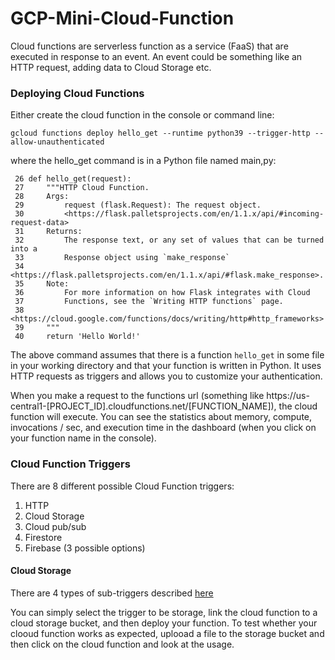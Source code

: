 # GCP-Mini-Cloud-Function
Cloud functions are serverless function as a service (FaaS) that are executed in response to an event. An event could be something like an HTTP request, adding data to Cloud Storage etc.

### Deploying Cloud Functions
Either create the cloud function in the console or command line:
```
gcloud functions deploy hello_get --runtime python39 --trigger-http --allow-unauthenticated
```
where the hello_get command is in a Python file named main,py:
```
 26 def hello_get(request):
 27     """HTTP Cloud Function.
 28     Args:
 29         request (flask.Request): The request object.
 30         <https://flask.palletsprojects.com/en/1.1.x/api/#incoming-request-data>
 31     Returns:
 32         The response text, or any set of values that can be turned into a
 33         Response object using `make_response`
 34         <https://flask.palletsprojects.com/en/1.1.x/api/#flask.make_response>.
 35     Note:
 36         For more information on how Flask integrates with Cloud
 37         Functions, see the `Writing HTTP functions` page.
 38         <https://cloud.google.com/functions/docs/writing/http#http_frameworks>
 39     """
 40     return 'Hello World!'
```
The above command assumes that there is a function `hello_get` in some file in your working directory and that your function is written in Python. It uses HTTP requests as triggers and allows you to customize your authentication.

When you make a request to the functions url (something like https://us-central1-[PROJECT_ID].cloudfunctions.net/[FUNCTION_NAME]), the cloud function will execute. You can see the statistics about memory, compute, invocations / sec, and execution time in the dashboard (when you click on your function name in the console).

### Cloud Function Triggers
There are 8 different possible Cloud Function triggers:
1. HTTP
2. Cloud Storage
3. Cloud pub/sub
4. Firestore
5. Firebase (3 possible options)

#### Cloud Storage
There are 4 types of sub-triggers described [here](https://cloud.google.com/functions/docs/calling/storage)

You can simply select the trigger to be storage, link the cloud function to a cloud storage bucket, and then deploy your function. To test whether your clooud function works as expected, uplooad a file to the storage bucket and then click on the cloud function and look at the usage. 
